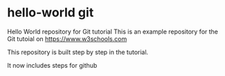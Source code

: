 # hello-world git
Hello World repository for Git tutorial
This is an example repository for the Git tutoial on https://www.w3schools.com

This repository is built step by step in the tutorial.

It now includes steps for github

